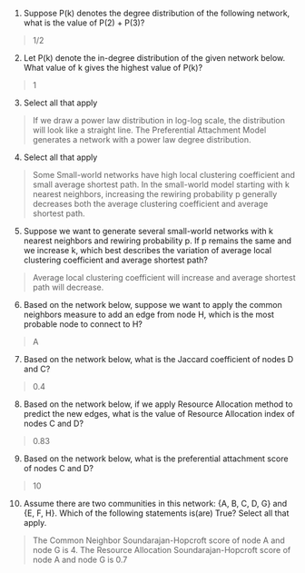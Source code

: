1. Suppose P(k) denotes the degree distribution of the following network, what is the value of P(2) + P(3)?
> 1/2

2. Let P(k) denote the in-degree distribution of the given network below. What value of k gives the highest value of P(k)?
> 1

3. Select all that apply
> If we draw a power law distribution in log-log scale, the distribution will look like a straight line.
> The Preferential Attachment Model generates a network with a power law degree distribution.

4. Select all that apply
> Some Small-world networks have high local clustering coefficient and small average shortest path.
> In the small-world model starting with k nearest neighbors, increasing the rewiring probability p generally decreases both the average clustering coefficient and average shortest path.

5. Suppose we want to generate several small-world networks with k nearest neighbors and rewiring probability p. If p remains the same and we increase k, which best describes the variation of average local clustering coefficient and average shortest path?
> Average local clustering coefficient will increase and average shortest path will decrease.

6. Based on the network below, suppose we want to apply the common neighbors measure to add an edge from node H, which is the most probable node to connect to H?
> A

7. Based on the network below, what is the Jaccard coefficient of nodes D and C?
> 0.4

8. Based on the network below, if we apply Resource Allocation method to predict the new edges, what is the value of Resource Allocation index of nodes C and D?
> 0.83

9. Based on the network below, what is the preferential attachment score of nodes C and D?
> 10

10. Assume there are two communities in this network: {A, B, C, D, G} and {E, F, H}. Which of the following statements is(are) True? Select all that apply.
> The Common Neighbor Soundarajan-Hopcroft score of node A and node G is 4.
> The Resource Allocation Soundarajan-Hopcroft score of node A and node G is 0.7